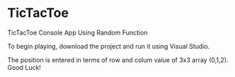 # TicTacToe
TicTacToe Console App Using Random Function

To begin playing, download the project and run it using Visual Studio.

The position is entered in terms of row and colum value of 3x3 array (0,1,2). Good Luck! 

